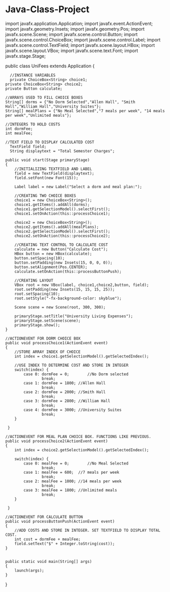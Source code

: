 # Java-Class-Project
import javafx.application.Application;
import javafx.event.ActionEvent;
import javafx.geometry.Insets;
import javafx.geometry.Pos;
import javafx.scene.Scene;
import javafx.scene.control.Button;
import javafx.scene.control.ChoiceBox;
import javafx.scene.control.Label;
import javafx.scene.control.TextField;
import javafx.scene.layout.HBox;
import javafx.scene.layout.VBox;
import javafx.scene.text.Font;
import javafx.stage.Stage;

public class UniFees extends Application {
   
	  //INSTANCE VARIABLES
	  private ChoiceBox<String> choice1;
    private ChoiceBox<String> choice2;
    private Button calculate;

    //ARRAYS USED TO FILL CHOICE BOXES
    String[] dorms = {"No Dorm Selected","Allen Hall", "Smith Hall","William Hall","University Suites"};
    String[] mealPlans = {"No Meal Selected","7 meals per week", "14 meals per week","Unlimited meals"};
    
    //INTEGERS TO HOLD COSTS
    int dormFee;
    int mealFee;
    
    //TEXT FIELD TO DISPLAY CALCULATED COST
	  TextField field;
	  String displaytext = "Total Semester Charges";
    
    public void start(Stage primaryStage)
    {   
        //INITIALIZING TEXTFIELD AND LABEL
        field = new TextField(displaytext);	
        field.setFont(new Font(15)); 
        
        Label label = new Label("Select a dorm and meal plan:");
        
        //CREATING TWO CHOICE BOXES
        choice1 = new ChoiceBox<String>();
        choice1.getItems().addAll(dorms);
        choice1.getSelectionModel().selectFirst();
        choice1.setOnAction(this::processChoice1);
        
        choice2 = new ChoiceBox<String>();
        choice2.getItems().addAll(mealPlans);
        choice2.getSelectionModel().selectFirst();
        choice2.setOnAction(this::processChoice2);
        
        //CREATING TEXT CONTROL TO CALCULATE COST
        calculate = new Button("Calculate Cost");
        HBox button = new HBox(calculate);
        button.setSpacing(10);
        button.setPadding(new Insets(15, 0, 0, 0));
        button.setAlignment(Pos.CENTER);
        calculate.setOnAction(this::processButtonPush);
        
        //CREATING LAYOUT
        VBox root = new VBox(label, choice1,choice2,button, field);
        root.setPadding(new Insets(15, 15, 15, 25));
        root.setSpacing(10);
        root.setStyle("-fx-background-color: skyblue");
        
        Scene scene = new Scene(root, 300, 300);
        
        primaryStage.setTitle("University Living Expenses");
        primaryStage.setScene(scene);
        primaryStage.show();
    }
    
    //ACTIONEVENT FOR DORM CHOICE BOX
    public void processChoice1(ActionEvent event)
    {	
    	//STORE ARRAY INDEX OF CHOICE
    	int index = choice1.getSelectionModel().getSelectedIndex();
        
    	//USE INDEX TO DETERMINE COST AND STORE IN INTEGER
        switch(index) {
    		case 0:	dormFee = 0;	    //No Dorm selected
    				break;
        	case 1:	dormFee = 1800;	//Allen Hall
        			break;
        	case 2:	dormFee = 2000;	//Smith Hall
        			break;
        	case 3: dormFee = 2800;	//William Hall
        			break;
        	case 4:	dormFee = 3000;	//University Suites
        			break;
        }
        
     }
  
    //ACTIONEVENT FOR MEAL PLAN CHOICE BOX. FUNCTIONS LIKE PREVIOUS.
    public void processChoice2(ActionEvent event)
    {
    	int index = choice2.getSelectionModel().getSelectedIndex();
        
        switch(index) {
    		case 0:	mealFee = 0;	    //No Meal Selected
    				break;
        	case 1:	mealFee = 600;	//7 meals per week
        			break;
        	case 2:	mealFee = 1000;	//14 meals per week
        			break;
        	case 3: mealFee = 1800;	//Unlimited meals
        			break;
        }
        
     }

    //ACTIONEVENT FOR CALCULATE BUTTON
    public void processButtonPush(ActionEvent event)
    {	
    	//ADD COSTS AND STORE IN INTEGER. SET TEXTFIELD TO DISPLAY TOTAL COST. 
    	int cost = dormFee + mealFee;
    	field.setText("$" + Integer.toString(cost));
    }
    
    
    public static void main(String[] args)
    {
        launch(args);
    }
}

